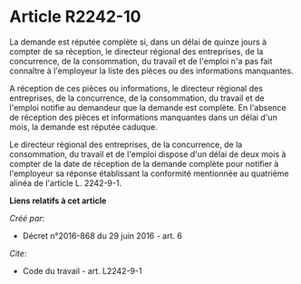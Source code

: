# Article R2242-10

La demande est réputée complète si, dans un délai de quinze jours à compter de sa réception, le directeur régional des
entreprises, de la concurrence, de la consommation, du travail et de l'emploi n'a pas fait connaître à l'employeur la liste
des pièces ou des informations manquantes. 

A réception de ces pièces ou informations, le directeur régional des entreprises, de la concurrence, de la consommation, du
travail et de l'emploi notifie au demandeur que la demande est complète. En l'absence de réception des pièces et informations
manquantes dans un délai d'un mois, la demande est réputée caduque. 

Le directeur régional des entreprises, de la concurrence, de la consommation, du travail et de l'emploi dispose d'un délai de
deux mois à compter de la date de réception de la demande complète pour notifier à l'employeur sa réponse établissant la
conformité mentionnée au quatrième alinéa de l'article L. 2242-9-1.

**Liens relatifs à cet article**

_Créé par_:

  - Décret n°2016-868 du 29 juin 2016 - art. 6

_Cite_:

  - Code du travail - art. L2242-9-1
